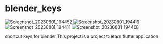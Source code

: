 # blender_keys

![Screenshot_20230801_194452](https://github.com/nekomangini/blenderkeys/assets/28682974/ae92129d-519f-4574-be00-53baec93d25e)
![Screenshot_20230801_194419](https://github.com/nekomangini/blenderkeys/assets/28682974/fc60a449-17ff-4485-913d-fd8e9fe48d86)
![Screenshot_20230801_194411](https://github.com/nekomangini/blenderkeys/assets/28682974/b55be693-1808-41cb-b26b-4e798224b570)
![Screenshot_20230801_194408](https://github.com/nekomangini/blenderkeys/assets/28682974/eb7360d0-8831-4be5-967b-765809e12a8f)

shortcut keys for blender
This project is a project to learn flutter application

